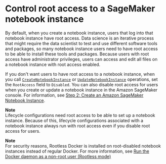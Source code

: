 # Control root access to a SageMaker notebook instance<a name="nbi-root-access"></a>

By default, when you create a notebook instance, users that log into that notebook instance have root access\. Data science is an iterative process that might require the data scientist to test and use different software tools and packages, so many notebook instance users need to have root access to be able to install these tools and packages\. Because users with root access have administrator privileges, users can access and edit all files on a notebook instance with root access enabled\.

If you don't want users to have root access to a notebook instance, when you call [ `CreateNotebookInstance`](https://docs.aws.amazon.com/sagemaker/latest/APIReference/API_CreateNotebookInstance.html) or [ `UpdateNotebookInstance`](https://docs.aws.amazon.com/sagemaker/latest/APIReference/API_UpdateNotebookInstance.html) operations, set the `RootAccess` field to `Disabled`\. You can also disable root access for users when you create or update a notebook instance in the Amazon SageMaker console\. For information, see [Step 2: Create an Amazon SageMaker Notebook Instance](gs-setup-working-env.md)\.

**Note**  
Lifecycle configurations need root access to be able to set up a notebook instance\. Because of this, lifecycle configurations associated with a notebook instance always run with root access even if you disable root access for users\.

**Note**  
For security reasons, Rootless Docker is installed on root\-disabled notebook instances instead of regular Docker\. For more information, see [Run the Docker daemon as a non\-root user \(Rootless mode\)](https://docs.docker.com/engine/security/rootless/)